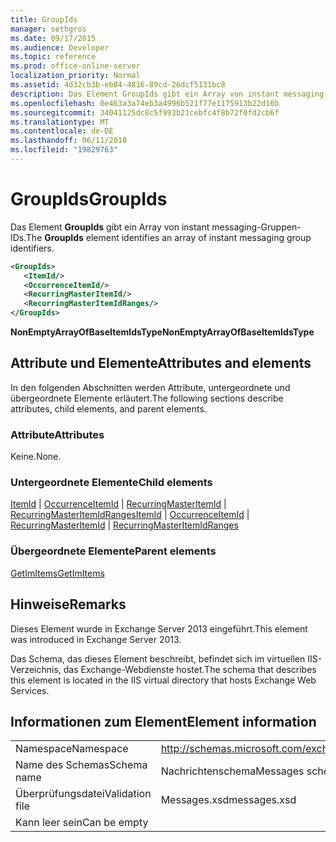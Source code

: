 ```yaml
---
title: GroupIds
manager: sethgros
ms.date: 09/17/2015
ms.audience: Developer
ms.topic: reference
ms.prod: office-online-server
localization_priority: Normal
ms.assetid: 4d32cb3b-eb84-4816-89cd-26dcf5131bc8
description: Das Element GroupIds gibt ein Array von instant messaging-Gruppen-IDs.
ms.openlocfilehash: 0e463a3a74eb3a4996b521f77e1175913b22d16b
ms.sourcegitcommit: 34041125dc8c5f993b21cebfc4f8b72f0fd2cb6f
ms.translationtype: MT
ms.contentlocale: de-DE
ms.lasthandoff: 06/11/2018
ms.locfileid: "19829763"
---
```

# <a name="groupids"></a><span data-ttu-id="9d537-103">GroupIds</span><span class="sxs-lookup"><span data-stu-id="9d537-103">GroupIds</span></span>

<span data-ttu-id="9d537-104">Das Element **GroupIds** gibt ein Array von instant messaging-Gruppen-IDs.</span><span class="sxs-lookup"><span data-stu-id="9d537-104">The **GroupIds** element identifies an array of instant messaging group identifiers.</span></span> 
  
```XML
<GroupIds>
   <ItemId/>
   <OccurrenceItemId/>
   <RecurringMasterItemId/>
   <RecurringMasterItemIdRanges/>
</GroupIds>
```

 <span data-ttu-id="9d537-105">**NonEmptyArrayOfBaseItemIdsType**</span><span class="sxs-lookup"><span data-stu-id="9d537-105">**NonEmptyArrayOfBaseItemIdsType**</span></span>
## <a name="attributes-and-elements"></a><span data-ttu-id="9d537-106">Attribute und Elemente</span><span class="sxs-lookup"><span data-stu-id="9d537-106">Attributes and elements</span></span>

<span data-ttu-id="9d537-107">In den folgenden Abschnitten werden Attribute, untergeordnete und übergeordnete Elemente erläutert.</span><span class="sxs-lookup"><span data-stu-id="9d537-107">The following sections describe attributes, child elements, and parent elements.</span></span>
  
### <a name="attributes"></a><span data-ttu-id="9d537-108">Attribute</span><span class="sxs-lookup"><span data-stu-id="9d537-108">Attributes</span></span>

<span data-ttu-id="9d537-109">Keine.</span><span class="sxs-lookup"><span data-stu-id="9d537-109">None.</span></span>
  
### <a name="child-elements"></a><span data-ttu-id="9d537-110">Untergeordnete Elemente</span><span class="sxs-lookup"><span data-stu-id="9d537-110">Child elements</span></span>

<span data-ttu-id="9d537-111">[ItemId](itemid.md) | [OccurrenceItemId](occurrenceitemid.md) | [RecurringMasterItemId](recurringmasteritemid.md) | [RecurringMasterItemIdRanges](recurringmasteritemidranges.md)</span><span class="sxs-lookup"><span data-stu-id="9d537-111">[ItemId](itemid.md) | [OccurrenceItemId](occurrenceitemid.md) | [RecurringMasterItemId](recurringmasteritemid.md) | [RecurringMasterItemIdRanges](recurringmasteritemidranges.md)</span></span>
  
### <a name="parent-elements"></a><span data-ttu-id="9d537-112">Übergeordnete Elemente</span><span class="sxs-lookup"><span data-stu-id="9d537-112">Parent elements</span></span>

[<span data-ttu-id="9d537-113">GetImItems</span><span class="sxs-lookup"><span data-stu-id="9d537-113">GetImItems</span></span>](getimitems.md)
  
## <a name="remarks"></a><span data-ttu-id="9d537-114">Hinweise</span><span class="sxs-lookup"><span data-stu-id="9d537-114">Remarks</span></span>

<span data-ttu-id="9d537-115">Dieses Element wurde in Exchange Server 2013 eingeführt.</span><span class="sxs-lookup"><span data-stu-id="9d537-115">This element was introduced in Exchange Server 2013.</span></span>
  
<span data-ttu-id="9d537-116">Das Schema, das dieses Element beschreibt, befindet sich im virtuellen IIS-Verzeichnis, das Exchange-Webdienste hostet.</span><span class="sxs-lookup"><span data-stu-id="9d537-116">The schema that describes this element is located in the IIS virtual directory that hosts Exchange Web Services.</span></span>
  
## <a name="element-information"></a><span data-ttu-id="9d537-117">Informationen zum Element</span><span class="sxs-lookup"><span data-stu-id="9d537-117">Element information</span></span>

|||
|:-----|:-----|
|<span data-ttu-id="9d537-118">Namespace</span><span class="sxs-lookup"><span data-stu-id="9d537-118">Namespace</span></span>  <br/> |http://schemas.microsoft.com/exchange/services/2006/messages  <br/> |
|<span data-ttu-id="9d537-119">Name des Schemas</span><span class="sxs-lookup"><span data-stu-id="9d537-119">Schema name</span></span>  <br/> |<span data-ttu-id="9d537-120">Nachrichtenschema</span><span class="sxs-lookup"><span data-stu-id="9d537-120">Messages schema</span></span>  <br/> |
|<span data-ttu-id="9d537-121">Überprüfungsdatei</span><span class="sxs-lookup"><span data-stu-id="9d537-121">Validation file</span></span>  <br/> |<span data-ttu-id="9d537-122">Messages.xsd</span><span class="sxs-lookup"><span data-stu-id="9d537-122">messages.xsd</span></span>  <br/> |
|<span data-ttu-id="9d537-123">Kann leer sein</span><span class="sxs-lookup"><span data-stu-id="9d537-123">Can be empty</span></span>  <br/> ||
   

